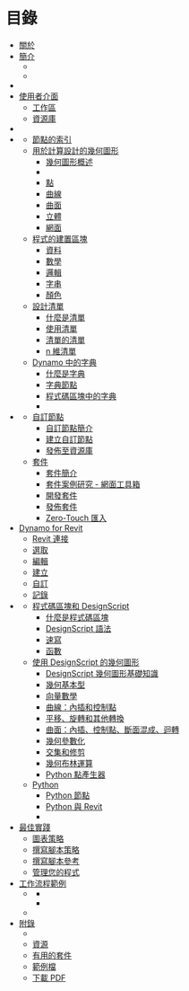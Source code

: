# 目錄

* [關於](README.md)
* [簡介](1\_introduction/README.md)
   * [](1\_introduction/1-what-is-dynamo.md)
   * [](1\_introduction/2-primer-user-guide-dynamo-community-and-platform.md)
* [](2\_setup\_for\_dynamo/README.md)
* [使用者介面](3\_user\_interface/README.md)
   * [工作區](3\_user\_interface/1-workspace.md)
   * [資源庫](3\_user\_interface/2-library.md)
* [](4\_nodes\_and\_wires/README.md)
* [](5\_essential\_nodes\_and\_concepts/README.md)
   * [節點的索引](5\_essential\_nodes\_and\_concepts/index-of-nodes.md)
   * [用於計算設計的幾何圖形](5\_essential\_nodes\_and\_concepts/5-2\_geometry-for-computational-design/README.md)
      * [幾何圖形概述](5\_essential\_nodes\_and\_concepts/5-2\_geometry-for-computational-design/1-geometry-overview.md)
      * [](5\_essential\_nodes\_and\_concepts/5-2\_geometry-for-computational-design/2-vectors.md)
      * [點](5\_essential\_nodes\_and\_concepts/5-2\_geometry-for-computational-design/3-points.md)
      * [曲線](5\_essential\_nodes\_and\_concepts/5-2\_geometry-for-computational-design/4-curves.md)
      * [曲面](5\_essential\_nodes\_and\_concepts/5-2\_geometry-for-computational-design/5-surfaces.md)
      * [立體](5\_essential\_nodes\_and\_concepts/5-2\_geometry-for-computational-design/6-solids.md)
      * [網面](5\_essential\_nodes\_and\_concepts/5-2\_geometry-for-computational-design/7-meshes.md)
   * [程式的建置區塊](5\_essential\_nodes\_and\_concepts/5-3\_the-building-blocks-of-programs/README.md)
      * [資料](5\_essential\_nodes\_and\_concepts/5-3\_the-building-blocks-of-programs/1-data.md)
      * [數學](5\_essential\_nodes\_and\_concepts/5-3\_the-building-blocks-of-programs/2-math.md)
      * [邏輯](5\_essential\_nodes\_and\_concepts/5-3\_the-building-blocks-of-programs/3-logic.md)
      * [字串](5\_essential\_nodes\_and\_concepts/5-3\_the-building-blocks-of-programs/4-strings.md)
      * [顏色](5\_essential\_nodes\_and\_concepts/5-3\_the-building-blocks-of-programs/5-color.md)
   * [設計清單](5\_essential\_nodes\_and\_concepts/5-4\_designing-with-lists/README.md)
      * [什麼是清單](5\_essential\_nodes\_and\_concepts/5-4\_designing-with-lists/1-whats-a-list.md)
      * [使用清單](5\_essential\_nodes\_and\_concepts/5-4\_designing-with-lists/2-working-with-lists.md)
      * [清單的清單](5\_essential\_nodes\_and\_concepts/5-4\_designing-with-lists/3-lists-of-lists.md)
      * [n 維清單](5\_essential\_nodes\_and\_concepts/5-4\_designing-with-lists/4-n-dimensional-lists.md)
   * [Dynamo 中的字典](5\_essential\_nodes\_and\_concepts/5-5\_dictionaries-in-dynamo/README.md)
      * [什麼是字典](5\_essential\_nodes\_and\_concepts/5-5\_dictionaries-in-dynamo/1-what-is-a-dictionary.md)
      * [字典節點](5\_essential\_nodes\_and\_concepts/5-5\_dictionaries-in-dynamo/2-node-uses.md)
      * [程式碼區塊中的字典](5\_essential\_nodes\_and\_concepts/5-5\_dictionaries-in-dynamo/3-code-block-uses.md)
      * [](5\_essential\_nodes\_and\_concepts/5-5\_dictionaries-in-dynamo/4-dictionary-use-cases.md)
* [](6\_custom\_nodes\_and\_packages/README.md)
   * [自訂節點](6\_custom\_nodes\_and\_packages/6-1\_custom-nodes/README.md)
      * [自訂節點簡介](6\_custom\_nodes\_and\_packages/6-1\_custom-nodes/1-introduction.md)
      * [建立自訂節點](6\_custom\_nodes\_and\_packages/6-1\_custom-nodes/2-creating.md)
      * [發佈至資源庫](6\_custom\_nodes\_and\_packages/6-1\_custom-nodes/3-library.md)
   * [套件](6\_custom\_nodes\_and\_packages/6-2\_packages/README.md)
      * [套件簡介](6\_custom\_nodes\_and\_packages/6-2\_packages/1-introduction.md)
      * [套件案例研究 - 網面工具箱](6\_custom\_nodes\_and\_packages/6-2\_packages/2-mesh-toolkit.md)
      * [開發套件](6\_custom\_nodes\_and\_packages/6-2\_packages/3-developing.md)
      * [發佈套件](6\_custom\_nodes\_and\_packages/6-2\_packages/4-publishing.md)
      * [Zero-Touch 匯入](6\_custom\_nodes\_and\_packages/6-2\_packages/5-zero-touch.md)
* [Dynamo for Revit](7\_dynamo\_for\_revit/README.md)
   * [Revit 連接](7\_dynamo\_for\_revit/1-the-revit-connection.md)
   * [選取](7\_dynamo\_for\_revit/2-selecting.md)
   * [編輯](7\_dynamo\_for\_revit/3-editing.md)
   * [建立](7\_dynamo\_for\_revit/4-creating.md)
   * [自訂](7\_dynamo\_for\_revit/5-customizing.md)
   * [記錄](7\_dynamo\_for\_revit/6-documenting.md)
* [](8\_coding\_in\_dynamo/README.md)
   * [程式碼區塊和 DesignScript](8\_coding\_in\_dynamo/8-1\_code-blocks-and-design-script/README.md)
      * [什麼是程式碼區塊](8\_coding\_in\_dynamo/8-1\_code-blocks-and-design-script/1-what-is-a-code-block.md)
      * [DesignScript 語法](8\_coding\_in\_dynamo/8-1\_code-blocks-and-design-script/2-design-script-syntax.md)
      * [速寫](8\_coding\_in\_dynamo/8-1\_code-blocks-and-design-script/3-shorthand.md)
      * [函數](8\_coding\_in\_dynamo/8-1\_code-blocks-and-design-script/4-functions.md)
   * [使用 DesignScript 的幾何圖形](8\_coding\_in\_dynamo/8-2\_geometry-with-design-script/README.md)
      * [DesignScript 幾何圖形基礎知識](8\_coding\_in\_dynamo/8-2\_geometry-with-design-script/1-designscript-geometry-basics.md)
      * [幾何基本型](8\_coding\_in\_dynamo/8-2\_geometry-with-design-script/2-geometric-primitives.md)
      * [向量數學](8\_coding\_in\_dynamo/8-2\_geometry-with-design-script/3-vector-math.md)
      * [曲線：內插和控制點](8\_coding\_in\_dynamo/8-2\_geometry-with-design-script/4-curves.md)
      * [平移、旋轉和其他轉換](8\_coding\_in\_dynamo/8-2\_geometry-with-design-script/5-translation-rotation-and-other-transformations.md)
      * [曲面：內插、控制點、斷面混成、迴轉](8\_coding\_in\_dynamo/8-2\_geometry-with-design-script/6-surfaces.md)
      * [幾何參數化](8\_coding\_in\_dynamo/8-2\_geometry-with-design-script/7-geometric-parameterization.md)
      * [交集和修剪](8\_coding\_in\_dynamo/8-2\_geometry-with-design-script/8-intersection-and-trim.md)
      * [幾何布林運算](8\_coding\_in\_dynamo/8-2\_geometry-with-design-script/9-geometric-booleans.md)
      * [Python 點產生器](8\_coding\_in\_dynamo/8-2\_geometry-with-design-script/10-python-point-generators.md)
   * [Python](8\_coding\_in\_dynamo/8-3\_python/README.md)
      * [Python 節點](8\_coding\_in\_dynamo/8-3\_python/1-python.md)
      * [Python 與 Revit](8\_coding\_in\_dynamo/8-3\_python/2-python-revit.md)
      * [](8\_coding\_in\_dynamo/8-3\_python/3-python-templates.md)
* [最佳實踐](9\_best\_practices/README.md)
   * [圖表策略](9\_best\_practices/1-graph-strategies.md)
   * [撰寫腳本策略](9\_best\_practices/2-scripting-strategies.md)
   * [撰寫腳本參考](9\_best\_practices/3-scripting-reference.md)
   * [管理您的程式](9\_best\_practices/4-managing-your-program.md)
* [工作流程範例](10\_sample\_workflow/README.md)
   * [](10\_sample\_workflow/10-1\_getting-started-workflows/README.md)
      * [](10\_sample\_workflow/10-1\_getting-started-workflows/1-parametric-vase.md)
      * [](10\_sample\_workflow/10-1\_getting-started-workflows/2-attractor-points.md)
   * [](10\_sample\_workflow/10-2\_concept-index.md)
* [附錄](a\_appendix/README.md)
   * [](a\_appendix/a-1\_visual-programming-and-dynamo.md)
   * [資源](a\_appendix/a-2\_resources.md)
   * [有用的套件](a\_appendix/a-3\_packages.md)
   * [範例檔](a\_appendix/a-4\_example-files.md)
   * [下載 PDF](a\_appendix/a-5\_download-pdf.md)
